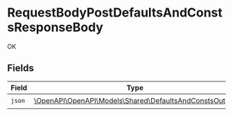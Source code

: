 # RequestBodyPostDefaultsAndConstsResponseBody

OK


## Fields

| Field                                                                                                    | Type                                                                                                     | Required                                                                                                 | Description                                                                                              |
| -------------------------------------------------------------------------------------------------------- | -------------------------------------------------------------------------------------------------------- | -------------------------------------------------------------------------------------------------------- | -------------------------------------------------------------------------------------------------------- |
| `json`                                                                                                   | [\OpenAPI\OpenAPI\Models\Shared\DefaultsAndConstsOutput](../../Models/Shared/DefaultsAndConstsOutput.md) | :heavy_check_mark:                                                                                       | N/A                                                                                                      |